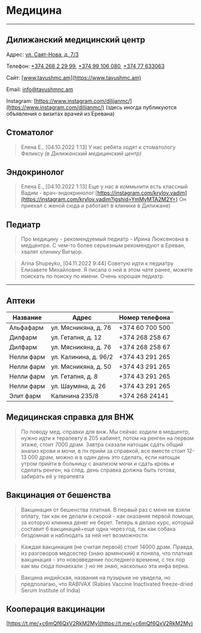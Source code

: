 # Медицина

---

## Дилижанский медицинский центр

Адрес: [ул. Саят-Нова, д. 7/3](https://goo.gl/maps/eu39iFx9XNZcr4cb8)

Телефон: [+374 268 2 29 99](tel:+37426822999), [+374 99 106 080](tel:+37499106080), [+374 77 633063](tel:+37477633063)

Сайт: [www.tavushmc.am](https://www.tavushmc.am)

Email: [info@tavushmnc.am](mailto:info@tavushmc.ru)

Instagram: [https://www.instagram.com/dilijanmc/](https://www.instagram.com/dilijanmc/) (здесь иногда публикуются объявления о визитах врачей из Еревана)

## Стоматолог

> Елена Е., [04.10.2022 1:13]
У нас ребята ходят к стоматологу Феликсу *(в Дилижанский медицинский центр)*
> 

## Эндокринолог

> Елена Е., [04.10.2022 1:13]
Еще у нас в коммьнити есть классный Вадим - врач-эндокринолог [https://instagram.com/krylov.vadim](https://instagram.com/krylov.vadim?igshid=YmMyMTA2M2Y=)
Он приехал с женой сюда и работает в клинике в Дилижане)
> 

## Педиатр

> Про медицину - рекомендуемый педиатр - Ирина Люксеновна в медцентре. С чем-то более серьезным рекомендуют в Ереван, хвалят клинику Вигмор.
> 

> Arina Shupeyko, [04.11.2022 9:44]
Советую идти к педиатру Елизавете Михайловне. Я писала о ней в этом чате ранее, можете поискать по поиску по имени. Очень хорошая педиатр.
> 

---

## Аптеки

| Название | Адрес | Номер телефона |
| --- | --- | --- |
| Альфафарм | ул. Мясникяна, д. 76 | +374 60 700 500 |
| Дилфарм | ул. Гетапня, д. 12 | +374 268 258 67 |
| Дилфарм | ул. Мясникяна, д. 76 | +374 268 258 67 |
| Нелли фарм | ул. Калинина, д. 96/2 | +374 43 291 265 |
| Нелли фарм | ул. Мясникяна, д. 50 | +374 43 291 265 |
| Нелли фарм | ул. Гетапня, д. 8 | +374 43 291 265 |
| Нелли фарм | ул. Шаумяна, д. 26 | +374 43 291 265 |
| Элит фарм | Калинина 235/8 | +374 268 24141 |

## Медицинская справка для ВНЖ

> По поводу мед. справки для внж. Мы сейчас ходили в медцентр, нужно идти к терапевту в 205 кабинет, потом на ренген на первом этаже, стоит 7000 драм. Завтра сказали натощак сдать общий анализ крови и мочи, в пн прийи за справкой, все вместе стоит 12-13 000 драм, можно и в один день это сделать, если натощак утром прийти в больницу с анализом мочи и сдать кровь и сделать ренген, на след. день справка должна быть готова, забирать её у терапевта
> 

## Вакцинация от бешенства

> Вакцинация от бешенства платная. В первый раз с меня не взяли оплату, так как ее делали в скорой - как оказание первой помощи, за которую клиника денег не берет. Теперь я делаю курс, который составит 6 вакцинаций+еще одна через год, так как собака бездомная и наблюдать за ней нет возможности.
> 

> Каждая вакцинация (не считая первой) стоит 14000 драм. Правда, из разговоров медсестер (знаю армянский) я поняла, что платная вакцинация - это нововведение последнего времени, с тех пор как мы сюда понаехали :) но не знаю, насколько эта инфа верна.
> 

> Вакцина индийская, названия на пузырьке не увидела, но предполагаю, что RABIVAX (Rabies Vaccine Inactivated freeze-dried Serum Institute of India)
> 

## Кооперация вакцинации

[https://t.me/+c6mQf6QxV2RkM2My](https://t.me/+c6mQf6QxV2RkM2My)